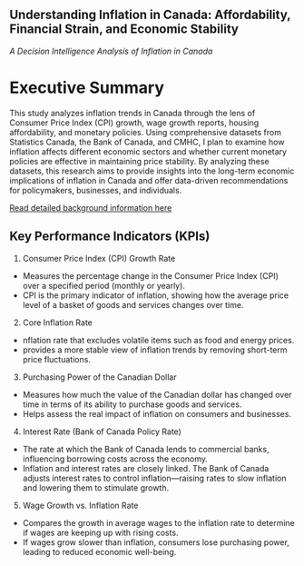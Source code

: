 ## Understanding Inflation in Canada: Affordability, Financial Strain, and Economic Stability
*A Decision Intelligence Analysis of Inflation in Canada*

# Executive Summary
This study analyzes inflation trends in Canada through the lens of Consumer Price Index (CPI) growth, wage growth reports, housing affordability, and monetary policies. Using comprehensive datasets from Statistics Canada, the Bank of Canada, and CMHC, I plan to examine how inflation affects different economic sectors and whether current monetary policies are effective in maintaining price stability. By analyzing these datasets, this research aims to provide insights into the long-term economic implications of inflation in Canada and offer data-driven recommendations for policymakers, businesses, and individuals.

[Read detailed background information here](background.md)

## Key Performance Indicators (KPIs)
1. Consumer Price Index (CPI) Growth Rate
- Measures the percentage change in the Consumer Price Index (CPI) over a specified period (monthly or yearly).
-  CPI is the primary indicator of inflation, showing how the average price level of a basket of goods and services changes over time.
2. Core Inflation Rate
-  nflation rate that excludes volatile items such as food and energy prices.
- provides a more stable view of inflation trends by removing short-term price fluctuations.
3. Purchasing Power of the Canadian Dollar
- Measures how much the value of the Canadian dollar has changed over time in terms of its ability to purchase goods and services.
- Helps assess the real impact of inflation on consumers and businesses.
4. Interest Rate (Bank of Canada Policy Rate)
- The rate at which the Bank of Canada lends to commercial banks, influencing borrowing costs across the economy.
- Inflation and interest rates are closely linked. The Bank of Canada adjusts interest rates to control inflation—raising rates to slow inflation and lowering them to stimulate growth.
5. Wage Growth vs. Inflation Rate
- Compares the growth in average wages to the inflation rate to determine if wages are keeping up with rising costs.
- If wages grow slower than inflation, consumers lose purchasing power, leading to reduced economic well-being.
